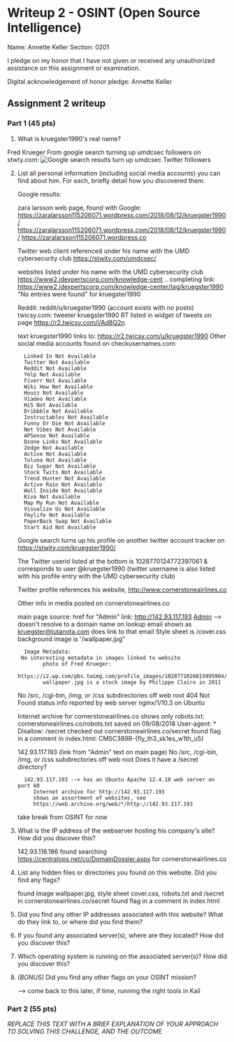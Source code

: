 Writeup 2 - OSINT (Open Source Intelligence)
======

Name: Annette Keller
Section: 0201

I pledge on my honor that I have not given or received any unauthorized assistance on this assignment or examination.

Digital acknowledgement of honor pledge: Annette Keller

## Assignment 2 writeup

### Part 1 (45 pts)

1. What is kruegster1990's real name? 

Fred Krueger
From google search turning up umdcsec followers on stwty.com:
![Google search results turn up umdcsec Twitter followers](https://imgur.com/dNwozrd)

2. List all personal information (including social media accounts) you can find about him. For each, briefly detail how you discovered them.

   Google results:

   zara larsson web page, found with Google:
      https://zaralarsson115206071.wordpress.com/2018/08/12/kruegster1990/
      https://zaralarsson115206071.wordpress.com/2018/08/12/kruegster1990/
      https://zaralarsson115206071.wordpress.co

   Twitter web client referenced under his name with the UMD cybersecurity club 
      https://stwity.com/umdcsec/

   websites listed under his name with the UMD cybersecurity club 
      https://www2.idexpertscorp.com/knowledge-cent ..
      completing link: https://www2.idexpertscorp.com/knowledge-center/tag/kruegster1990
      "No entries were found" for kruegster1990
	
   Reddit:
      reddit/u/kruegster1990 (account exists with no posts)
      twicsy.com: tweeter kruegster1990 RT listed in widget of tweets on page
      https://r2.twicsy.com/i/Ad8Q2n
		
		
      text kruegster1990 links to: https://r2.twicsy.com/u/kruegster1990
      Other social media accounts found on checkusernames.com:
   
         Linked In Not Available
         Twitter Not Available
         Reddit Not Available
         Yelp Not Available
         Fiverr Not Available
         Wiki How Not Available
         Houzz Not Available
         Viadeo Not Available
         Hi5 Not Available
         Dribbble Not Available
         Instructables Not Available
         Funny Or Die Not Available
         Net Vibes Not Available
         APSense Not Available
         Dzone Links Not Available
         Zedge Not Available
         Active Not Available
         Toluna Not Available
         Biz Sugar Not Available
         Stock Twits Not Available
         Trend Hunter Not Available
         Active Rain Not Available
         Wall Inside Not Available
         Kiva Not Available
         Map My Run Not Available
         Visualize Us Not Available
         Fmylife Not Available
         PaperBack Swap Not Available
         Start Aid Not Available

   Google search turns up his profile on another twitter account tracker on 
      https://stwity.com/kruegster1990/

      The Twitter userid listed at the bottom is 1028770124772397061 & corresponds to user @kruegster1990 (twitter username is also listed with his profile entry with the UMD cybersecurity club)
	
      Twitter profile references his website, http://www.cornerstoneairlines.co
	
	
      Other info in media posted on cornerstoneairlines.co

      main page source:
         href for "Admin" link: http://142.93.117.193
	 <a class="nav-link" href="http://142.93.117.193">Admin</a>
	    --> doesn't resolve to a domain name on lookup
         email shown as kruegster@tutanota.com does link to that email
         Style sheet is /cover.css
            background image is '/wallpaper.jpg"
			
         Image Metadata: 
	    No interesting metadata in images linked to website
               photo of Fred Krueger: 
               https://i2.wp.com/pbs.twimg.com/profile_images/1028771026815995904/BVJ1ed66_200x200.jpg
               wallpaper.jpg is a stock image by Philippe Clairo in 2011

      No /src, /cgi-bin, /img, or /css subdirectories off web root
      404 Not Found status info
         reported by web server nginx/1/10.3 on Ubuntu
			
			
		
      Internet archive for cornerstoneairlines.co shows only robots.txt: 
	 cornerstoneairlines.co/robots.txt saved on 09/08/2018
            User-agent: *
            Disallow: /secret
         checked out cornerstoneairlines.co/secret
         found flag in a comment in index.html: 
            CMSC389R-{fly_th3_sk1es_w1th_u5}
			
			
      142.93.117.193 (link from "Admin" text on main page) 
         No /src, /cgi-bin, /img, or /css subdirectories off web root
         Does it have a /secret directory?
		
         142.93.117.193 --> has an Ubuntu Apache 12.4.18 web server on port 80
            Internet archive for http://142.93.117.193
            shows an assortment of websites, see 
            https://web.archive.org/web/*/http://142.93.117.193

      take break from OSINT for now

3. What is the IP address of the webserver hosting his company's site? How did you discover this? 

   142.93.118.186
   found searching https://centralops.net/co/DomainDossier.aspx for
      cornerstoneairlines.co

4. List any hidden files or directories you found on this website. Did you find any flags?

   found image wallpaper.jpg, style sheet cover.css, robots.txt and /secret
   in cornerstoneairlines.co/secret found flag in a comment in index.html

5. Did you find any other IP addresses associated with this website? What do they link to, or where did you find them?



6. If you found any associated server(s), where are they located? How did you discover this?


7. Which operating system is running on the associated server(s)? How did you discover this?


8. *(BONUS)* Did you find any other flags on your OSINT mission?

   --> come back to this later, if time, running the right tools in Kali


### Part 2 (55 pts)

*REPLACE THIS TEXT WITH A BRIEF EXPLANATION OF YOUR APPROACH TO SOLVING THIS CHALLENGE, AND THE OUTCOME*
